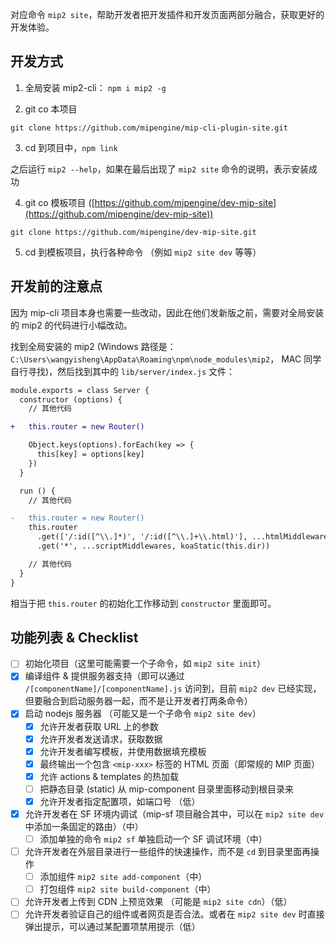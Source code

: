 对应命令 `mip2 site`，帮助开发者把开发插件和开发页面两部分融合，获取更好的开发体验。

## 开发方式

1. 全局安装 mip2-cli： `npm i mip2 -g`

2. git co 本项目

  `git clone https://github.com/mipengine/mip-cli-plugin-site.git`

3. cd 到项目中，`npm link`

  之后运行 `mip2 --help`，如果在最后出现了 `mip2 site` 命令的说明，表示安装成功

4. git co 模板项目 ([https://github.com/mipengine/dev-mip-site](https://github.com/mipengine/dev-mip-site))

  `git clone https://github.com/mipengine/dev-mip-site.git`

5. cd 到模板项目，执行各种命令 （例如 `mip2 site dev` 等等）

## 开发前的注意点

因为 mip-cli 项目本身也需要一些改动，因此在他们发新版之前，需要对全局安装的 mip2 的代码进行小幅改动。

找到全局安装的 mip2 (Windows 路径是： `C:\Users\wangyisheng\AppData\Roaming\npm\node_modules\mip2`， MAC 同学自行寻找)，然后找到其中的 `lib/server/index.js` 文件：

```diff
module.exports = class Server {
  constructor (options) {
    // 其他代码

+   this.router = new Router()

    Object.keys(options).forEach(key => {
      this[key] = options[key]
    })
  }

  run () {
    // 其他代码

-   this.router = new Router()
    this.router
      .get(['/:id([^\\.]*)', '/:id([^\\.]+\\.html)'], ...htmlMiddlewares)
      .get('*', ...scriptMiddlewares, koaStatic(this.dir))

    // 其他代码
  }
}
```

相当于把 `this.router` 的初始化工作移动到 `constructor` 里面即可。

## 功能列表 & Checklist

- [ ] 初始化项目（这里可能需要一个子命令，如 `mip2 site init`）
- [x] 编译组件 & 提供服务器支持（即可以通过 `/[componentName]/[componentName].js` 访问到，目前 `mip2 dev` 已经实现，但要融合到启动服务器一起，而不是让开发者打两条命令）
- [x] 启动 nodejs 服务器 （可能又是一个子命令 `mip2 site dev`）
  - [x] 允许开发者获取 URL 上的参数
  - [x] 允许开发者发送请求，获取数据
  - [x] 允许开发者编写模板，并使用数据填充模板
  - [x] 最终输出一个包含 `<mip-xxx>` 标签的 HTML 页面（即常规的 MIP 页面）
  - [x] 允许 actions & templates 的热加载
  - [ ] 把静态目录 (static) 从 mip-component 目录里面移动到根目录来
  - [x] 允许开发者指定配置项，如端口号 （低）
- [x] 允许开发者在 SF 环境内调试（mip-sf 项目融合其中，可以在 `mip2 site dev` 中添加一条固定的路由）（中）
  - [ ] 添加单独的命令 `mip2 sf` 单独启动一个 SF 调试环境（中）
- [ ] 允许开发者在外层目录进行一些组件的快速操作，而不是 `cd` 到目录里面再操作
  - [ ] 添加组件 `mip2 site add-component`（中）
  - [ ] 打包组件 `mip2 site build-component`（中）
- [ ] 允许开发者上传到 CDN 上预览效果 （可能是 `mip2 site cdn`）（低）
- [ ] 允许开发者验证自己的组件或者网页是否合法。或者在 `mip2 site dev` 时直接弹出提示，可以通过某配置项禁用提示（低）

